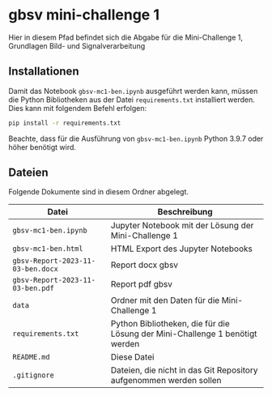 # gbsv mini-challenge 1

Hier in diesem Pfad befindet sich die Abgabe für die Mini-Challenge 1, Grundlagen Bild- und Signalverarbeitung

## Installationen 

Damit das Notebook `gbsv-mc1-ben.ipynb` ausgeführt werden kann, müssen die Python Bibliotheken aus der Datei `requirements.txt` installiert werden. Dies kann mit folgendem Befehl erfolgen:

```bash
pip install -r requirements.txt
```

Beachte, dass für die Ausführung von `gbsv-mc1-ben.ipynb` Python 3.9.7 oder höher benötigt wird.


## Dateien 

Folgende Dokumente sind in diesem Ordner abgelegt.

| Datei                             | Beschreibung                                                                 |
| --------------------------------- | ---------------------------------------------------------------------------- |
| `gbsv-mc1-ben.ipynb`              | Jupyter Notebook mit der Lösung der Mini-Challenge 1                         |
| `gbsv-mc1-ben.html`               | HTML Export des Jupyter Notebooks                                            |
| `gbsv-Report-2023-11-03-ben.docx` | Report docx gbsv                                                             |
| `gbsv-Report-2023-11-03-ben.pdf`  | Report pdf gbsv                                                              |
| `data`                            | Ordner mit den Daten für die Mini-Challenge 1                                |
| `requirements.txt`                | Python Bibliotheken, die für die Lösung der Mini-Challenge 1 benötigt werden |
| `README.md`                       | Diese Datei                                                                  |
| `.gitignore`                      | Dateien, die nicht in das Git Repository aufgenommen werden sollen           |
